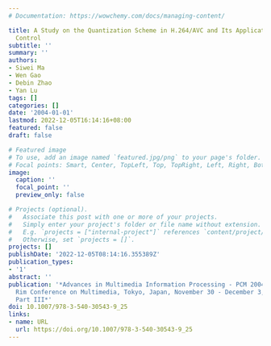 ```yaml
---
# Documentation: https://wowchemy.com/docs/managing-content/

title: A Study on the Quantization Scheme in H.264/AVC and Its Application to Rate
  Control
subtitle: ''
summary: ''
authors:
- Siwei Ma
- Wen Gao
- Debin Zhao
- Yan Lu
tags: []
categories: []
date: '2004-01-01'
lastmod: 2022-12-05T16:14:16+08:00
featured: false
draft: false

# Featured image
# To use, add an image named `featured.jpg/png` to your page's folder.
# Focal points: Smart, Center, TopLeft, Top, TopRight, Left, Right, BottomLeft, Bottom, BottomRight.
image:
  caption: ''
  focal_point: ''
  preview_only: false

# Projects (optional).
#   Associate this post with one or more of your projects.
#   Simply enter your project's folder or file name without extension.
#   E.g. `projects = ["internal-project"]` references `content/project/deep-learning/index.md`.
#   Otherwise, set `projects = []`.
projects: []
publishDate: '2022-12-05T08:14:16.355389Z'
publication_types:
- '1'
abstract: ''
publication: '*Advances in Multimedia Information Processing - PCM 2004, 5th Pacific
  Rim Conference on Multimedia, Tokyo, Japan, November 30 - December 3, 2004, Proceedings,
  Part III*'
doi: 10.1007/978-3-540-30543-9_25
links:
- name: URL
  url: https://doi.org/10.1007/978-3-540-30543-9_25
---
```


